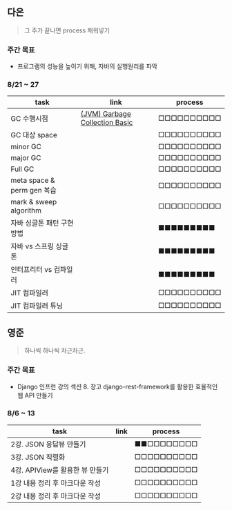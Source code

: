## 다은
> 그 주가 끝나면 process 채워넣기

### 주간 목표
- 프로그램의 성능을 높이기 위해, 자바의 실행원리를 파악
  

### 8/21 ~ 27
 | task                         | link    | process    |
| ---------------------------- | --- | ---------- |
| GC 수행시점 |[(JVM) Garbage Collection Basic](https://perfectacle.github.io/2019/05/07/jvm-gc-basic/) | □□□□□□□□□□ |
| GC 대상 space| | □□□□□□□□□□ |
| minor GC | | □□□□□□□□□□ |
| major GC | | □□□□□□□□□□ |
| Full GC | | □□□□□□□□□□ |
| meta space & perm gen 복습 | | □□□□□□□□□□ |
| mark & sweep algorithm | | □□□□□□□□□□ |
| 자바 싱글톤 패턴 구현 방법 | | ■■■■■■■■■ |
| 자바 vs 스프링 싱글톤 | | ■■■■■■■■■ |
| 인터프리터 vs 컴파일러 | | ■■■■■■■■■ |
| JIT 컴파일러 | | □□□□□□□□□□ |
| JIT 컴파일러 튜닝 | | □□□□□□□□□□ |

## 영준
> 하나씩 하나씩 차근차근.

### 주간 목표
- Django 인프런 강의 섹션 8. 장고 django-rest-framework를 활용한 효율적인 웹 API 만들기

### 8/6 ~ 13
| task                    | link | process    |
| ----------------------- | ---- | ---------- |
| 2강. JSON 응답뷰 만들기         |      | ■■□□□□□□□□ |
| 3강. JSON 직렬화                |      | □□□□□□□□□□ |
| 4강. APIView를 활용한 뷰 만들기  |      | □□□□□□□□□□ |
| 1강 내용 정리 후 마크다운 작성   |      | □□□□□□□□□□ |
| 2강 내용 정리 후 마크다운 작성   |      | □□□□□□□□□□ |
